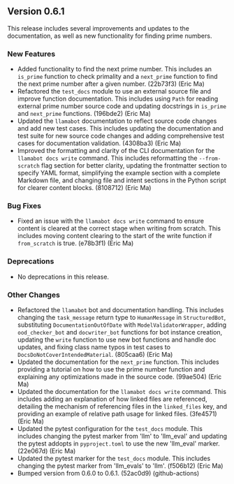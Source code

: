 ## Version 0.6.1

This release includes several improvements and updates to the documentation, as well as new functionality for finding prime numbers.

### New Features

- Added functionality to find the next prime number. This includes an `is_prime` function to check primality and a `next_prime` function to find the next prime number after a given number. (22b73f3) (Eric Ma)
- Refactored the `test_docs` module to use an external source file and improve function documentation. This includes using `Path` for reading external prime number source code and updating docstrings in `is_prime` and `next_prime` functions. (196bde2) (Eric Ma)
- Updated the `llamabot` documentation to reflect source code changes and add new test cases. This includes updating the documentation and test suite for new source code changes and adding comprehensive test cases for documentation validation. (4308ba3) (Eric Ma)
- Improved the formatting and clarity of the CLI documentation for the `llamabot docs write` command. This includes reformatting the `--from-scratch` flag section for better clarity, updating the frontmatter section to specify YAML format, simplifying the example section with a complete Markdown file, and changing file and intent sections in the Python script for clearer content blocks. (8108712) (Eric Ma)

### Bug Fixes

- Fixed an issue with the `llamabot docs write` command to ensure content is cleared at the correct stage when writing from scratch. This includes moving content clearing to the start of the write function if `from_scratch` is true. (e78b3f1) (Eric Ma)

### Deprecations

- No deprecations in this release.

### Other Changes

- Refactored the `llamabot` bot and documentation handling. This includes changing the `task_message` return type to `HumanMessage` in `StructuredBot`, substituting `DocumentationOutOfDate` with `ModelValidatorWrapper`, adding `ood_checker_bot` and `docwriter_bot` functions for bot instance creation, updating the `write` function to use new bot functions and handle doc updates, and fixing class name typos in test cases to `DocsDoNotCoverIntendedMaterial`. (805caa6) (Eric Ma)
- Updated the documentation for the `next_prime` function. This includes providing a tutorial on how to use the prime number function and explaining any optimizations made in the source code. (99ae504) (Eric Ma)
- Updated the documentation for the `llamabot docs write` command. This includes adding an explanation of how linked files are referenced, detailing the mechanism of referencing files in the `linked_files` key, and providing an example of relative path usage for linked files. (3fe4571) (Eric Ma)
- Updated the pytest configuration for the `test_docs` module. This includes changing the pytest marker from 'llm' to 'llm\_eval' and updating the pytest addopts in `pyproject.toml` to use the new 'llm\_eval' marker. (22e067d) (Eric Ma)
- Updated the pytest marker for the `test_docs` module. This includes changing the pytest marker from 'llm\_evals' to 'llm'. (f506b12) (Eric Ma)
- Bumped version from 0.6.0 to 0.6.1. (52ac0d9) (github-actions)
